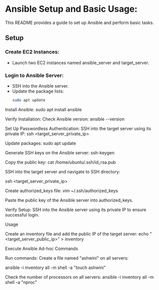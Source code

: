 # Ansible Setup and Basic Usage:

This README provides a guide to set up Ansible and perform basic tasks.

## Setup

### Create EC2 Instances:

- Launch two EC2 instances named ansible_server and target_server.

### Login to Ansible Server:

- SSH into the Ansible server.
- Update the package lists:
  ```bash
  sudo apt update

Install Ansible:
sudo apt install ansible

Verify Installation:
Check Ansible version:
ansible --version

Set Up Passwordless Authentication:
SSH into the target server using its private IP:
ssh <target_server_private_ip>

Update packages:
sudo apt update

Generate SSH keys on the Ansible server:
ssh-keygen

Copy the public key:
cat /home/ubuntu/.ssh/id_rsa.pub

SSH into the target server and navigate to SSH directory:

ssh <target_server_private_ip>

Create authorized_keys file:
vim ~/.ssh/authorized_keys

Paste the public key of the Ansible server into authorized_keys.

Verify Setup:
SSH into the Ansible server using its private IP to ensure successful login.


Usage

Create an inventory file and add the public IP of the target server:
echo "<target_server_public_ip>" > inventory

Execute Ansible Ad-hoc Commands

Run commands:
Create a file named "ashwini" on all servers:

ansible -i inventory all -m shell -a "touch ashwini"

Check the number of processors on all servers:
ansible -i inventory all -m shell -a "nproc"
